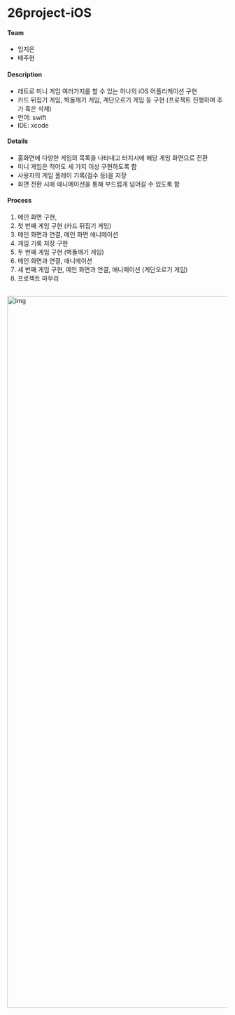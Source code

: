# 26project-iOS

#### Team
* 임지은
* 배주현

#### Description
* 레트로 미니 게임 여러가지를 할 수 있는 하나의 iOS 어플리케이션 구현
* 카드 뒤집기 게임, 벽돌깨기 게임, 계단오르기 게임 등 구현 (프로젝트 진행하며 추가 혹은 삭제)
* 언어: swift
* IDE: xcode

#### Details
* 홈화면에 다양한 게임의 목록을 나타내고 터치시에 해당 게임 화면으로 전환
* 미니 게임은 적어도 세 가지 이상 구현하도록 함
* 사용자의 게임 플레이 기록(점수 등)을 저장
* 화면 전환 시에 애니메이션을 통해 부드럽게 넘어갈 수 있도록 함

#### Process
1. 메인 화면 구현,
2. 첫 번째 게임 구현 (카드 뒤집기 게임)
3. 메인 화면과 연결, 메인 화면 애니메이션
4. 게임 기록 저장 구현
5. 두 번째 게임 구현 (벽돌깨기 게임)
6. 메인 화면과 연결, 애니메이션 
7. 세 번째 게임 구현, 메인 화면과 연결, 애니메이션 (계단오르기 게임)
8. 프로젝트 마무리 


<br>
<img width="1624" alt="img" src="https://user-images.githubusercontent.com/83813866/175806687-9371fc46-331b-4ca7-a00f-4698d02a6701.png">

